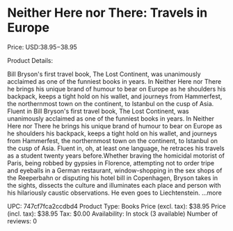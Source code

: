 # Neither Here nor There: Travels in Europe

Price: USD:$38.95-$38.95

Product Details:

Bill Bryson's first travel book, The Lost Continent, was unanimously acclaimed as one of the funniest books in years. In Neither Here nor There he brings his unique brand of humour to bear on Europe as he shoulders his backpack, keeps a tight hold on his wallet, and journeys from Hammerfest, the northernmost town on the continent, to Istanbul on the cusp of Asia. Fluent in Bill Bryson's first travel book, The Lost Continent, was unanimously acclaimed as one of the funniest books in years. In Neither Here nor There he brings his unique brand of humour to bear on Europe as he shoulders his backpack, keeps a tight hold on his wallet, and journeys from Hammerfest, the northernmost town on the continent, to Istanbul on the cusp of Asia. Fluent in, oh, at least one language, he retraces his travels as a student twenty years before.Whether braving the homicidal motorist of Paris, being robbed by gypsies in Florence, attempting not to order tripe and eyeballs in a German restaurant, window-shopping in the sex shops of the Reeperbahn or disputing his hotel bill in Copenhagen, Bryson takes in the sights, dissects the culture and illuminates each place and person with his hilariously caustic observations. He even goes to Liechtenstein. ...more

UPC: 747cf7fca2ccdbd4
Product Type: Books
Price (excl. tax): $38.95
Price (incl. tax): $38.95
Tax: $0.00
Availability: In stock (3 available)
Number of reviews: 0